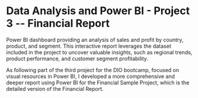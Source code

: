 # Data Analysis and Power BI - Project 3 -- Financial Report

Power BI dashboard providing an analysis of sales and profit by country, product, and segment. This interactive report leverages the dataset included in the project to uncover valuable insights, such as regional trends, product performance, and customer segment profitability.

As following part of the third project for the DIO bootcamp, focused on visual resources in Power BI, I developed a more comprehensive and deeper report using Power BI for the Financial Sample Project, which is the detailed version of the Financial Report.

